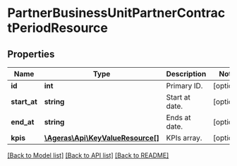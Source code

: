 # PartnerBusinessUnitPartnerContractPeriodResource

## Properties
Name | Type | Description | Notes
------------ | ------------- | ------------- | -------------
**id** | **int** | Primary ID. | [optional] 
**start_at** | **string** | Start at date. | [optional] 
**end_at** | **string** | Ends at date. | [optional] 
**kpis** | [**\Ageras\Api\KeyValueResource[]**](KeyValueResource.md) | KPIs array. | [optional] 

[[Back to Model list]](../README.md#documentation-for-models) [[Back to API list]](../README.md#documentation-for-api-endpoints) [[Back to README]](../README.md)


